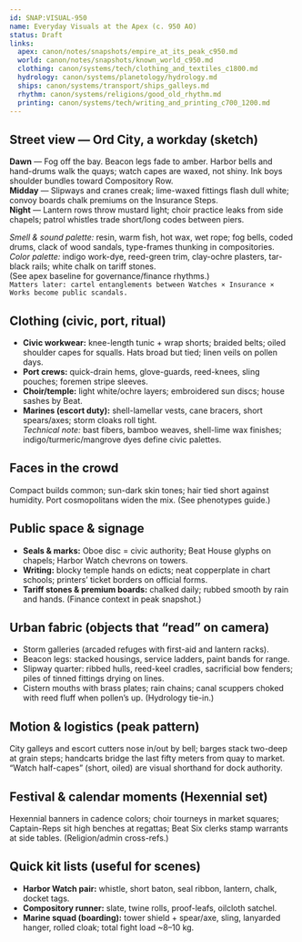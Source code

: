 ```yaml
---
id: SNAP:VISUAL-950
name: Everyday Visuals at the Apex (c. 950 AO)
status: Draft
links:
  apex: canon/notes/snapshots/empire_at_its_peak_c950.md
  world: canon/notes/snapshots/known_world_c950.md
  clothing: canon/systems/tech/clothing_and_textiles_c1800.md
  hydrology: canon/systems/planetology/hydrology.md
  ships: canon/systems/transport/ships_galleys.md
  rhythm: canon/systems/religions/good_old_rhythm.md
  printing: canon/systems/tech/writing_and_printing_c700_1200.md
---
```


## Street view — Ord City, a workday (sketch)
**Dawn** — Fog off the bay. Beacon legs fade to amber. Harbor bells and hand-drums walk the quays; watch capes are waxed, not shiny. Ink boys shoulder bundles toward Compository Row.  
**Midday** — Slipways and cranes creak; lime-waxed fittings flash dull white; convoy boards chalk premiums on the Insurance Steps.  
**Night** — Lantern rows throw mustard light; choir practice leaks from side chapels; patrol whistles trade short/long codes between piers.

_Smell & sound palette:_ resin, warm fish, hot wax, wet rope; fog bells, coded drums, clack of wood sandals, type-frames thunking in compositories.  
_Color palette:_ indigo work-dye, reed-green trim, clay-ochre plasters, tar-black rails; white chalk on tariff stones.  
(See apex baseline for governance/finance rhythms.)  
``Matters later: cartel entanglements between Watches × Insurance × Works become public scandals.`` 

## Clothing (civic, port, ritual)
- **Civic workwear:** knee-length tunic + wrap shorts; braided belts; oiled shoulder capes for squalls. Hats broad but tied; linen veils on pollen days.  
- **Port crews:** quick-drain hems, glove-guards, reed-knees, sling pouches; foremen stripe sleeves.  
- **Choir/temple:** light white/ochre layers; embroidered sun discs; house sashes by Beat.  
- **Marines (escort duty):** shell-lamellar vests, cane bracers, short spears/axes; storm cloaks roll tight.  
_Technical note:_ bast fibers, bamboo weaves, shell-lime wax finishes; indigo/turmeric/mangrove dyes define civic palettes. 

## Faces in the crowd
Compact builds common; sun-dark skin tones; hair tied short against humidity. Port cosmopolitans widen the mix. (See phenotypes guide.)

## Public space & signage
- **Seals & marks:** Oboe disc = civic authority; Beat House glyphs on chapels; Harbor Watch chevrons on towers.  
- **Writing:** blocky temple hands on edicts; neat copperplate in chart schools; printers’ ticket borders on official forms.
- **Tariff stones & premium boards:** chalked daily; rubbed smooth by rain and hands. (Finance context in peak snapshot.) 

## Urban fabric (objects that “read” on camera)
- Storm galleries (arcaded refuges with first-aid and lantern racks).  
- Beacon legs: stacked housings, service ladders, paint bands for range.  
- Slipway quarter: ribbed hulls, reed-keel cradles, sacrificial bow fenders; piles of tinned fittings drying on lines.
- Cistern mouths with brass plates; rain chains; canal scuppers choked with reed fluff when pollen’s up. (Hydrology tie-in.) 

## Motion & logistics (peak pattern)
City galleys and escort cutters nose in/out by bell; barges stack two-deep at grain steps; handcarts bridge the last fifty meters from quay to market. “Watch half-capes” (short, oiled) are visual shorthand for dock authority.

## Festival & calendar moments (Hexennial set)
Hexennial banners in cadence colors; choir tourneys in market squares; Captain-Reps sit high benches at regattas; Beat Six clerks stamp warrants at side tables. (Religion/admin cross-refs.)

## Quick kit lists (useful for scenes)
- **Harbor Watch pair:** whistle, short baton, seal ribbon, lantern, chalk, docket tags.  
- **Compository runner:** slate, twine rolls, proof-leafs, oilcloth satchel.  
- **Marine squad (boarding):** tower shield + spear/axe, sling, lanyarded hanger, rolled cloak; total fight load ~8–10 kg.

